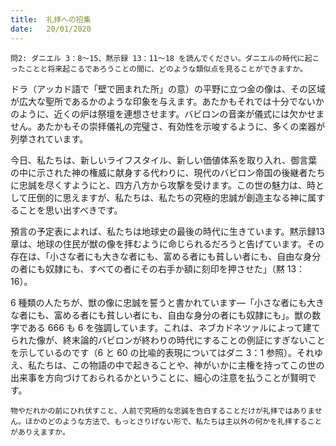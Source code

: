 ```yaml
---
title:  礼拝への招集
date:   20/01/2020
---
```


`問2: ダニエル 3：8～15、黙示録 13：11～18 を読んでください。ダニエルの時代に起こったことと将来起こるであろうことの間に、どのような類似点を見ることができますか。`

ドラ（アッカド語で「壁で囲まれた所」の意）の平野に立つ金の像は、その区域が広大な聖所であるかのような印象を与えます。あたかもそれでは十分でないかのように、近くの炉は祭壇を連想させます。バビロンの音楽が儀式には欠かせません。あたかもその崇拝儀礼の完璧さ、有効性を示唆するように、多くの楽器が列挙されています。

今日、私たちは、新しいライフスタイル、新しい価値体系を取り入れ、御言葉の中に示された神の権威に献身する代わりに、現代のバビロン帝国の後継者たちに忠誠を尽くすようにと、四方八方から攻撃を受けます。この世の魅力は、時として圧倒的に思えますが、私たちは、私たちの究極的忠誠が創造主なる神に属することを思い出すべきです。

預言の予定表によれば、私たちは地球史の最後の時代に生きています。黙示録13章は、地球の住民が獣の像を拝むように命じられるだろうと告げています。その存在は、「小さな者にも大きな者にも、富める者にも貧しい者にも、自由な身分の者にも奴隷にも、すべての者にその右手か額に刻印を押させた」（黙 13：16）。

6 種類の人たちが、獣の像に忠誠を誓うと書かれています―「小さな者にも大きな者にも、富める者にも貧しい者にも、自由な身分の者にも奴隷にも」。獣の数字である 666 も 6 を強調しています。これは、ネブカドネツァルによって建てられた像が、終末論的バビロンが終わりの時代にすることの例証にすぎないことを示しているのです（6 と 60 の比喩的表現についてはダニ 3：1 参照）。それゆえ、私たちは、この物語の中で起きることや、神がいかに主権を持ってこの世の出来事を方向づけておられるかということに、細心の注意を払うことが賢明です。

`物やだれかの前にひれ伏すこと、人前で究極的な忠誠を告白することだけが礼拝ではありません。ほかのどのような方法で、もっとさりげない形で、私たちは主以外の何かを礼拝することがありえますか。`